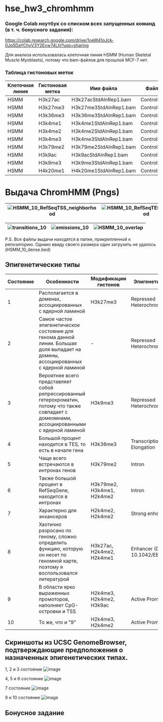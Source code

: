 # hse_hw3_chromhmm

### Google Colab ноутбук со списком всех запущенных команд (в т. ч. бонусного задания): 
https://colab.research.google.com/drive/1oeW41oJck-0Jq5DaYChyV3Y2Evw74Lhl?usp=sharing 

Для анализа использовалась клеточная линия HSMM (Human Skeletal Muscle Myoblasts), потому что bam-файлов для прошлой MCF-7 нет. 

### Таблица гистоновых меток
Клеточная линия | Гистоновая метка | Имя файла | Файл с контролем 
| --- | --- | --- | ---
HSMM|H3k27ac|H3k27acStdAlnRep1.bam|ControlStdAlnRep1.bam
HSMM|H3k27me3|H3k27me3StdAlnRep1.bam|ControlStdAlnRep1.bam
HSMM|H3k36me3|H3k36me3StdAlnRep1.bam|ControlStdAlnRep1.bam
HSMM|H3k4me1|H3k4me1StdAlnRep1.bam|ControlStdAlnRep1.bam
HSMM|H3k4me2|H3k4me2StdAlnRep1.bam|ControlStdAlnRep1.bam
HSMM|H3k4me3|H3k4me3StdAlnRep1.bam|ControlStdAlnRep1.bam
HSMM|H3k79me2|H3k79me2StdAlnRep1.bam|ControlStdAlnRep1.bam
HSMM|H3k9ac|H3k9acStdAlnRep1.bam|ControlStdAlnRep1.bam
HSMM|H3k9me3|H3k9me3StdAlnRep1.bam|ControlStdAlnRep1.bam
HSMM|H4k20me1|H4k20me1StdAlnRep1.bam|ControlStdAlnRep1.bam

# Выдача ChromHMM (Pngs)
|![HSMM_10_RefSeqTSS_neighborhood](https://user-images.githubusercontent.com/60548614/160277728-52f94d61-5ab6-4b07-85c7-3adc3fe15baf.png)|![HSMM_10_RefSeqTES_neighborhood](https://user-images.githubusercontent.com/60548614/160277744-c76ac96c-1e75-4512-9ae9-f4130e85eaa1.png)|
| ------------- | ------------- |

|![transitions_10](https://user-images.githubusercontent.com/60548614/160277843-af90a78c-f313-466b-bfff-f6e2dd4467d8.png)|![emissions_10](https://user-images.githubusercontent.com/60548614/160277850-82ae74f2-5401-4e8e-84dc-b87ac2060942.png)|![HSMM_10_overlap](https://user-images.githubusercontent.com/60548614/160277856-9ab0596d-48fa-47b6-b137-be88ce39ab02.png)|
| ------------- | ------------- | ------------- |

P.S. Все файлы выдачи находятся в папке, прикрепленной к репозиторию. Однако ввиду своего размера один загрузить не удалось (HSMM_10_dense.bed)

## Эпигенетические типы
**Состояние** | **Особенности** | **Модификации гистонов** | **Эпигенетический тип**
------------ | ------------- | ------------- | ------------- 
1 | Располагается в доменах, ассоциированных с ядерной ламиной| H3k27me3 | Repressed Heterochromatin
2 | Самое частое эпигенетическое состояние для генома данной линии. Большая доля выпадает на домены, ассоциированных с ядерной ламиной| - | Repressed Heterochromatin
3 | Вероятнее всего представляет собой репрессированный гетерохроматин, потому что также совпадает с домеомнами, ассоциированными с ядерной ламиной| H3k9me3 | Repressed Heterochromatin
4 | Большой процент находится в TES, то есть в начале гена | H3k36me3 | Transcriptional Elongation
5 | Чаще всего встречаются в интронах генов | H3k79me2 | Intron
6 | Также большой процент в RefSeqGene, находится в интронах | H3k79me2, H3k4me1, H2k4me2 | Intron
7 | Характерно для энхансеров | H2k4me2, H2k4me2 | Strong enhancer
8 | Хаотично разросано по геному, сложно определить функцию, которую он несет по геномной карте, поэтому я воспользовался литературой | H3k27ac, H2k4me2, H2k4me1 | Enhancer (DOI: 10.1042/EBC20200014)
9 | В области ярко выраженных промоторов, наполняет CpG-островки и TSS | H2k4me3, H2k4me2, H3k9ac | Active Promoter
10 | То же, что и "9" | H2k4me3, H2k4me2 | Active Promoter

## Скриншоты из UCSC GenomeBrowser, подтверждающие предположения о назначенных эпигенетических типах.
1, 2 и 3 состояние
![image](https://user-images.githubusercontent.com/60548614/160284788-b91d789d-928c-4f1f-b529-313cc3acab19.png)

4, 5 и 6 состояние
![image](https://user-images.githubusercontent.com/60548614/160284798-e38970e0-dcb9-4bb6-b53e-5ac10b0d278f.png)

7 состояние
![image](https://user-images.githubusercontent.com/60548614/160284852-0239c4d4-e9d9-42a9-a015-ebdf7fbb5fb1.png)

9 и 10 состояние
![image](https://user-images.githubusercontent.com/60548614/160284907-3dcc2446-1a84-4c62-9a05-93c1c33d94a9.png)

## Бонусное задание
